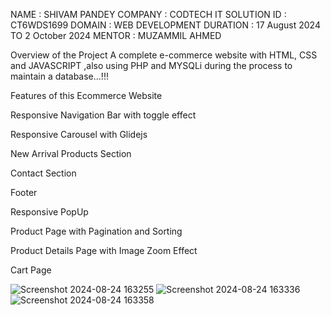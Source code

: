 NAME : SHIVAM PANDEY COMPANY : CODTECH IT SOLUTION ID : CT6WDS1699 DOMAIN : WEB DEVELOPMENT DURATION : 17 August 2024 TO 2 October 2024 MENTOR : MUZAMMIL AHMED

Overview of the Project A complete e-commerce website with HTML, CSS and JAVASCRIPT ,also using PHP and MYSQLi during the process to maintain a database...!!!

Features of this Ecommerce Website

Responsive Navigation Bar with toggle effect

Responsive Carousel with Glidejs

New Arrival Products Section

Contact Section

Footer

Responsive PopUp

Product Page with Pagination and Sorting

Product Details Page with Image Zoom Effect

Cart Page


![Screenshot 2024-08-24 163255](https://github.com/user-attachments/assets/68d53bcd-18a3-44d9-8221-2d59cb513c61)
![Screenshot 2024-08-24 163336](https://github.com/user-attachments/assets/9d0c9e61-fb39-4860-b393-be4ee5df6ed9)
![Screenshot 2024-08-24 163358](https://github.com/user-attachments/assets/c37be365-a84f-43af-973a-cc6969fc5875)
